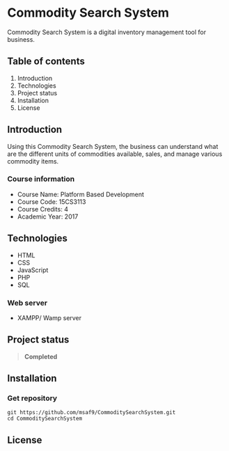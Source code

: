# Commodity Search System
Commodity Search System is a digital inventory management tool for business.

## Table of contents
1. Introduction
2. Technologies
3. Project status
4. Installation
5. License

## Introduction
Using this Commodity Search System, the business can understand what are the different units of commodities available, sales, and manage various commodity items.

### Course information
- Course Name: Platform Based Development
- Course Code: 15CS3113
- Course Credits: 4
- Academic Year: 2017

## Technologies
- HTML 
- CSS
- JavaScript
- PHP
- SQL

### Web server
- XAMPP/ Wamp server

## Project status
> **Completed**

## Installation
### Get repository
```git
git https://github.com/msaf9/CommoditySearchSystem.git
cd CommoditySearchSystem
```

## License
